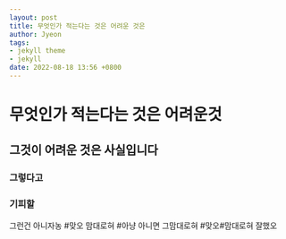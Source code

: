 ```yaml
---
layout: post
title: 무엇인가 적는다는 것은 어려운 것은
author: Jyeon
tags:
- jekyll theme
- jekyll
date: 2022-08-18 13:56 +0800
---
```

# 무엇인가 적는다는 것은 어려운것
## 그것이 어려운 것은 사실입니다
### 그렇다고
### 기피할
그런건 아니자농
#맞오 맘대로혀
#아냥 아니면 그맘대로혀
#맞오#맘대로혀 잘했오


